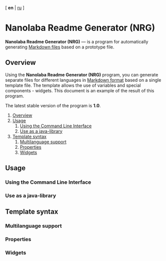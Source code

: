 <!-- This file was automatically generated by Nanolaba Readme Generator (NRG) 1.0-SNAPSHOT -->
<!-- Visit https://github.com/nanolaba/readme-generator for details -->

[ **en** | [ru](README.ru.md) ]

# Nanolaba Readme Generator (NRG)

**Nanolaba Readme Generator (NRG)** — is a program for automatically
generating [Markdown files]( https://en.wikipedia.org/wiki/Markdown) based on a prototype file.

## Overview

Using the **Nanolaba Readme Generator (NRG)** program, you can generate separate files for different languages
in [Markdown format]( https://en.wikipedia.org/wiki/Markdown) based on a single template file.
The template allows the use of variables and special components - widgets.
This document is an example of the result of this program.

The latest stable version of the program is **1.0**.

1. [Overview](#overview)
2. [Usage](#usage)
    1. [Using the Command Line Interface](#using-the-command-line-interface)
    2. [Use as a java-library](#use-as-a-java-library)
3. [Template syntax](#template-syntax)
    1. [Multilanguage support](#multilanguage-support)
    2. [Properties](#properties)
    3. [Widgets](#widgets)

## Usage

### Using the Command Line Interface

### Use as a java-library

## Template syntax

### Multilanguage support

### Properties

### Widgets
